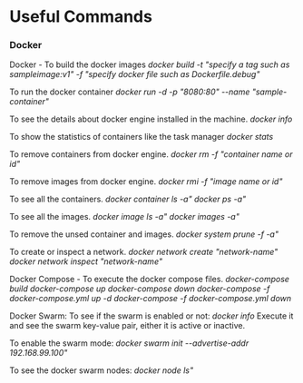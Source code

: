 # Useful Commands

### Docker

Docker - 
To build the docker images
 *docker build -t "specify a tag such as sampleimage:v1" -f "specify docker file such as Dockerfile.debug"*

To run the docker container
*docker run -d -p "8080:80" --name "sample-container"*

To see the details about docker engine installed in the machine.
*docker info*

To show the statistics of containers like the task manager
*docker stats*

To remove containers from docker engine.
*docker rm -f "container name or id"*

To remove images from docker engine.
*docker rmi -f "image name or id"*

To see all the containers.
*docker container ls -a"*
*docker ps -a"*

To see all the images.
*docker image ls -a"*
*docker images -a"*

To remove the unsed container and images.
*docker system prune -f -a"*

To create or inspect a network.
*docker network create "network-name"*
*docker network inspect "network-name"*


Docker Compose -
To execute the docker compose files.
*docker-compose build*
*docker-compose up*
*docker-compose down*
*docker-compose -f docker-compose.yml up -d*
*docker-compose -f docker-compose.yml down*

Docker Swarm:
To see if the swarm is enabled or not:
*docker info*
Execute it and see the swarm key-value pair, either it is active or inactive.

To enable the swarm mode:
*docker swarm init --advertise-addr 192.168.99.100"*

To see the docker swarm nodes:
*docker node ls"*


